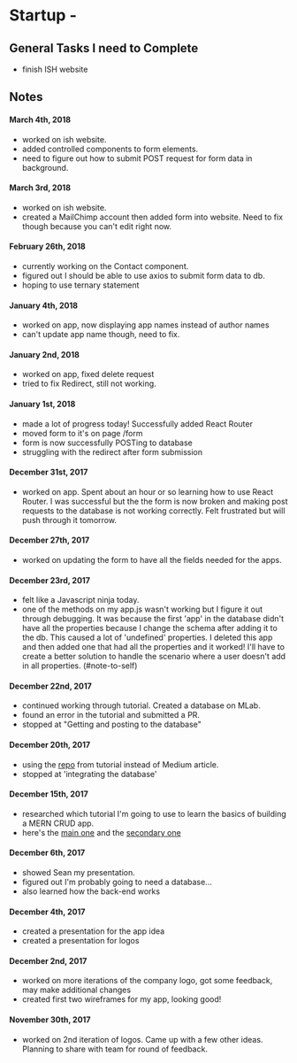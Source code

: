 # Startup -  

## General Tasks I need to Complete
- finish ISH website

## Notes
#### March 4th, 2018
- worked on ish website.
- added controlled components to form elements.
- need to figure out how to submit POST request for form data in background.

#### March 3rd, 2018
- worked on ish website. 
- created a MailChimp account then added form into website. Need to fix though because you can't edit right now.

#### February 26th, 2018
- currently working on the Contact component.
- figured out I should be able to use axios to submit form data to db.
- hoping to use ternary statement

#### January 4th, 2018
- worked on app, now displaying app names instead of author names
- can't update app name though, need to fix.

#### January 2nd, 2018
- worked on app, fixed delete request
- tried to fix Redirect, still not working.

#### January 1st, 2018
- made a lot of progress today! Successfully added React Router
- moved form to it's on page /form
- form is now successfully POSTing to database
- struggling with the redirect after form submission

#### December 31st, 2017
- worked on app. Spent about an hour or so learning how to use React Router. I was successful but the the form is now broken and making post requests to the database is not working correctly. Felt frustrated but will push through it tomorrow.

#### December 27th, 2017
- worked on updating the form to have all the fields needed for the apps.

#### December 23rd, 2017
- felt like a Javascript ninja today.
- one of the methods on my app.js wasn't working but I figure it out through debugging. It was because the first 'app' in the database didn't have all the properties because I change the schema after adding it to the db. This caused a lot of 'undefined' properties. I deleted this app and then added one that had all the properties and it worked! I'll have to create a better solution to handle the scenario where a user doesn't add in all properties. (#note-to-self)

#### December 22nd, 2017
- continued working through tutorial. Created a database on MLab. 
- found an error in the tutorial and submitted a PR.
- stopped at "Getting and posting to the database"

#### December 20th, 2017
- using the [repo](https://github.com/bryantheastronaut/mernCommentBox) from tutorial instead of Medium article.
- stopped at 'integrating the database'


#### December 15th, 2017
- researched which tutorial I'm going to use to learn the basics of building a MERN CRUD app.
- here's the [main one](https://medium.com/@bryantheastronaut/react-getting-started-the-mern-stack-tutorial-feat-es6-de1a2886be50) and the [secondary one](https://hashnode.com/post/react-tutorial-using-mern-stack-ciiyus9m700qqge53mer0isxz)

#### December 6th, 2017
- showed Sean my presentation. 
- figured out I'm probably going to need a database...
- also learned how the back-end works


#### December 4th, 2017
- created a presentation for the app idea
- created a presentation for logos

#### December 2nd, 2017
- worked on more iterations of the company logo, got some feedback, may make additional changes
- created first two wireframes for my app, looking good!

#### November 30th, 2017
- worked on 2nd iteration of logos. Came up with a few other ideas. Planning to share with team for round of feedback. 
 
